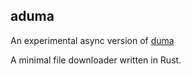 ## aduma

An experimental async version of [duma](https://github.com/mattgathu/duma)

A minimal file downloader written in Rust.


